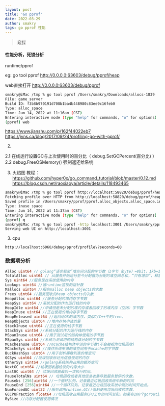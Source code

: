 ```yaml
---
layout: post
title: 'Go pprof'
date: 2022-03-29
author: smakry
tags: go pprof 性能
---
```


> 窥探

#### 性能分析，死锁分析

runtime/pprof

eg:
go tool pprof http://0.0.0.0:63603/debug/pprof/heap
 
web直接打开  http://0.0.0.0:63603/debug/pprof

```sh
smakry@iMac /tmp % go tool pprof /Users/smakry/Downloads/allocs-1839 
File: game_server
Build ID: f3b8b970191d708b1ba4b448980c83ee9c16feb0
Type: alloc_space
Time: Jun 14, 2022 at 11:16am (CST)
Entering interactive mode (type "help" for commands, "o" for options)
(pprof) web
```

<https://www.jianshu.com/p/162f44022eb7>
<https://jvns.ca/blog/2017/09/24/profiling-go-with-pprof/>

2. 
2.1 在线运行设置GC与上次使用时的百分比（ debug.SetGCPercent(百分比) ）
2.2 debug.FreeOSMemory() 强制返还给系统

3. 火焰图
教程： https://github.com/hyper0x/go_command_tutorial/blob/master/0.12.md
<https://blog.csdn.net/raoxiaoya/article/details/118493465>
```sh
smakry@iMac /tmp % go tool pprof http://localhost:58820/debug/pprof/heap
Fetching profile over HTTP from http://localhost:58820/debug/pprof/heap
Saved profile in /Users/smakry/pprof/pprof.alloc_objects.alloc_space.inuse_objects.inuse_space.025.pb.gz
Type: inuse_space
Time: Jun 14, 2022 at 11:37am (CST)
Entering interactive mode (type "help" for commands, "o" for options)
(pprof) q
smakry@iMac /tmp % go tool pprof -http localhost:3001 /Users/smakry/pprof/pprof.alloc_objects.alloc_space.inuse_objects.inuse_space.025.pb.gz
Serving web UI on http://localhost:3001
```

3. cpu
```sh
http://localhost:6060/debug/pprof/profile\?seconds=60
```

### 数据项分析

```go
Alloc uint64 // golang“语言框架”堆空间分配的字节数（1字节（byte）=8bit，1kb=1024字节）
TotalAlloc uint64 // 从服务开始运行至今分配器为分配的堆空间总和，“只有增加”，释放的时候不减少
Sys uint64 //服务现在系统使用的内存
Lookups uint64 //被runtime监视的指针数
Mallocs uint64 //服务malloc heap objects的次数
Frees uint64 //服务回收的heap objects的次数
HeapAlloc uint64 //服务分配的堆内存字节数
HeapSys uint64 //系统分配的作为运行栈的内存
HeapIdle uint64 //申请但是未分配的堆内存或者回收了的堆内存（空闲）字节数
HeapInuse uint64 //正在使用的堆内存字节数
HeapReleased uint64 //返回给OS的堆内存，类似C/C++中的free。
HeapObjects uint64 //堆内存块申请的量
StackInuse uint64 //正在使用的栈字节数
StackSys uint64 //系统分配的作为运行栈的内存
MSpanInuse uint64 //用于测试用的结构体使用的字节数
MSpanSys uint64 //系统为测试用的结构体分配的字节数
MCacheInuse uint64 //mcache结构体申请的字节数(不会被视为垃圾回收)
MCacheSys uint64 //操作系统申请的堆空间用于mcache的字节数
BuckHashSys uint64 //用于剖析桶散列表的堆空间
GCSys uint64 //垃圾回收标记元信息使用的内存
OtherSys uint64 //golang系统架构占用的额外空间
NextGC uint64 //垃圾回收器检视的内存大小
LastGC uint64 // 垃圾回收器最后一次执行时间。
PauseTotalNs uint64 // 垃圾回收或者其他信息收集导致服务暂停的次数。
PauseNs [256]uint64 //一个循环队列，记录最近垃圾回收系统中断的时间
PauseEnd [256]uint64 //一个循环队列，记录最近垃圾回收系统中断的时间开始点。
NumForcedGC uint32 //服务调用runtime.GC()强制使用垃圾回收的次数。
GCCPUFraction float64 //垃圾回收占用服务CPU工作的时间总和。如果有100个goroutine，垃圾回收的时间为1S,那么就占用了100S。
BySize //内存分配器使用情况
```